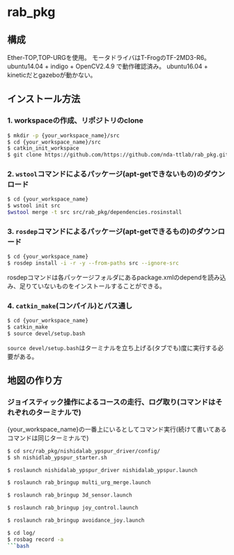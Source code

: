 # rab_pkg
## 構成
Ether-TOP,TOP-URGを使用。
モータドライバはT-FrogのTF-2MD3-R6。
ubuntu14.04 + indigo + OpenCV2.4.9 で動作確認済み。
ubuntu16.04 + kineticだとgazeboが動かない。

## インストール方法
### 1. workspaceの作成、リポジトリのclone
```bash
$ mkdir -p {your_workspace_name}/src
$ cd {your_workspace_name}/src
$ catkin_init_workspace
$ git clone https://github.com/https://github.com/nda-ttlab/rab_pkg.git
```

### 2. `wstool`コマンドによるパッケージ(apt-getできないもの)のダウンロード
```bash
$ cd {your_workspace_name}
$ wstool init src
$wstool merge -t src src/rab_pkg/dependencies.rosinstall
```

### 3. `rosdep`コマンドによるパッケージ(apt-getできるもの)のダウンロード
```bash
$ cd {your_workspace_name}
$ rosdep install -i -r -y --from-paths src --ignore-src
```
rosdepコマンドは各パッケージフォルダにあるpackage.xmlのdependを読み込み、足りていないものをインストールすることができる。

### 4. `catkin_make`(コンパイル)とパス通し
```bash
$ cd {your_workspace_name}
$ catkin_make
$ source devel/setup.bash
```
`source
devel/setup.bash`はターミナルを立ち上げる(タブでも)度に実行する必要がある。

## 地図の作り方
### ジョイスティック操作によるコースの走行、ログ取り(コマンドはそれぞれのターミナルで)
{your_workspace_name}の一番上にいるとしてコマンド実行(続けて書いてあるコマンドは同じターミナルで)
```bash
$ cd src/rab_pkg/nishidalab_ypspur_driver/config/
$ sh nishidlab_ypspur_starter.sh

$ roslaunch nishidalab_ypspur_driver nishidalab_ypspur.launch

$ roslaunch rab_bringup multi_urg_merge.launch

$ roslaunch rab_bringup 3d_sensor.launch

$ roslaunch rab_bringup joy_control.launch

$ roslaunch rab_bringup avoidance_joy.launch

$ cd log/
$ rosbag record -a
```bash






